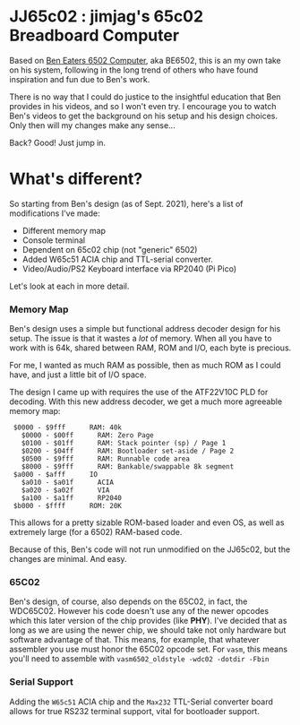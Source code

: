 
# JJ65c02 : jimjag's 65c02 Breadboard Computer

Based on [Ben Eaters 6502 Computer](https://eater.net/6502), aka BE6502, this is an my own take on his system, following in the long trend of others who have found inspiration and fun due to Ben's work.

There is no way that I could do justice to the insightful education that Ben provides in his videos, and so I won't even try. I encourage you to watch Ben's videos to get the background on his setup and his design choices. Only then will my changes make any sense...

Back? Good! Just jump in.


# What's different?

So starting from Ben's design (as of Sept. 2021), here's a list of modifications I've made:

* Different memory map
* Console terminal
* Dependent on 65c02 chip (not "generic" 6502)
* Added W65c51 ACIA chip and TTL-serial converter.
* Video/Audio/PS2 Keyboard interface via RP2040 (Pi Pico)

Let's look at each in more detail.

### Memory Map
Ben's design uses a simple but functional address decoder design for his setup. The issue is that it wastes a _lot_ of memory. When all you have to work with is 64k, shared between RAM, ROM and I/O, each byte is precious.

For me, I wanted as much RAM as possible, then as much ROM as I could have, and just a little bit of I/O space.

The design I came up with requires the use of the ATF22V10C PLD for decoding. With this new address decoder, we get a much more agreeable memory map:

```
 $0000 - $9fff      RAM: 40k
   $0000 - $00ff      RAM: Zero Page
   $0100 - $01ff      RAM: Stack pointer (sp) / Page 1
   $0200 - $04ff      RAM: Bootloader set-aside / Page 2
   $0500 - $9fff      RAM: Runnable code area
   $8000 - $9fff      RAM: Bankable/swappable 8k segment
 $a000 - $afff      IO
   $a010 - $a01f      ACIA
   $a020 - $a02f      VIA
   $a100 - $a1ff      RP2040
 $b000 - $ffff      ROM: 20K
```

This allows for a pretty sizable ROM-based loader and even OS, as well as extremely large (for a 6502) RAM-based code.

Because of this, Ben's code will not run unmodified on the JJ65c02, but the changes are minimal. And easy.

### 65C02
Ben's design, of course, also depends on the 65C02, in fact, the WDC65C02. However his code doesn't use any of the newer opcodes which this later version of the chip provides (like **PHY**). I've decided that as long as we are using the newer chip, we should take not only hardware but software advantage of that. This means, for example, that whatever assembler you use must honor the 65C02 opcode set. For `vasm`, this means you'll need to assemble with `vasm6502_oldstyle -wdc02 -dotdir -Fbin`

### Serial Support
Adding the `W65c51` ACIA chip and the `Max232` TTL-Serial
converter board allows for true RS232 terminal support,
vital for bootloader support.